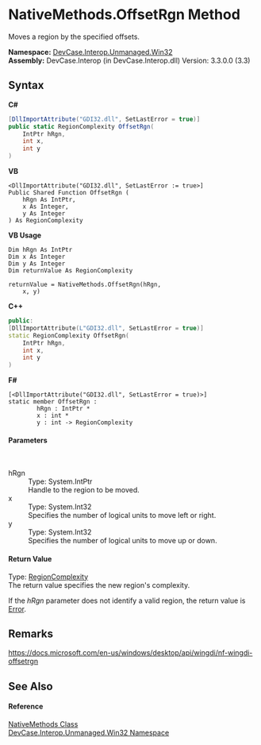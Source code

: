 # NativeMethods.OffsetRgn Method 
 

Moves a region by the specified offsets.

**Namespace:**&nbsp;<a href="N_DevCase_Interop_Unmanaged_Win32">DevCase.Interop.Unmanaged.Win32</a><br />**Assembly:**&nbsp;DevCase.Interop (in DevCase.Interop.dll) Version: 3.3.0.0 (3.3)

## Syntax

**C#**<br />
``` C#
[DllImportAttribute("GDI32.dll", SetLastError = true)]
public static RegionComplexity OffsetRgn(
	IntPtr hRgn,
	int x,
	int y
)
```

**VB**<br />
``` VB
<DllImportAttribute("GDI32.dll", SetLastError := true>]
Public Shared Function OffsetRgn ( 
	hRgn As IntPtr,
	x As Integer,
	y As Integer
) As RegionComplexity
```

**VB Usage**<br />
``` VB Usage
Dim hRgn As IntPtr
Dim x As Integer
Dim y As Integer
Dim returnValue As RegionComplexity

returnValue = NativeMethods.OffsetRgn(hRgn, 
	x, y)
```

**C++**<br />
``` C++
public:
[DllImportAttribute(L"GDI32.dll", SetLastError = true)]
static RegionComplexity OffsetRgn(
	IntPtr hRgn, 
	int x, 
	int y
)
```

**F#**<br />
``` F#
[<DllImportAttribute("GDI32.dll", SetLastError = true)>]
static member OffsetRgn : 
        hRgn : IntPtr * 
        x : int * 
        y : int -> RegionComplexity 

```


#### Parameters
&nbsp;<dl><dt>hRgn</dt><dd>Type: System.IntPtr<br />Handle to the region to be moved.</dd><dt>x</dt><dd>Type: System.Int32<br />Specifies the number of logical units to move left or right.</dd><dt>y</dt><dd>Type: System.Int32<br />Specifies the number of logical units to move up or down.</dd></dl>

#### Return Value
Type: <a href="T_DevCase_Interop_Unmanaged_Win32_Enums_RegionComplexity">RegionComplexity</a><br />The return value specifies the new region's complexity. 

 If the *hRgn* parameter does not identify a valid region, the return value is <a href="T_DevCase_Interop_Unmanaged_Win32_Enums_RegionComplexity">Error</a>.

## Remarks
<a href="https://docs.microsoft.com/en-us/windows/desktop/api/wingdi/nf-wingdi-offsetrgn" target="_blank">https://docs.microsoft.com/en-us/windows/desktop/api/wingdi/nf-wingdi-offsetrgn</a>

## See Also


#### Reference
<a href="T_DevCase_Interop_Unmanaged_Win32_NativeMethods">NativeMethods Class</a><br /><a href="N_DevCase_Interop_Unmanaged_Win32">DevCase.Interop.Unmanaged.Win32 Namespace</a><br />